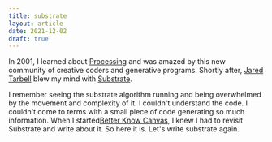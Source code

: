 ```yaml
---
title: substrate
layout: article
date: 2021-12-02
draft: true
---
```


In 2001, I learned about [Processing](https://processing.org/) and was amazed by
this new community of creative coders and generative programs. Shortly after,
[Jared Tarbell](https://www.infinite.center/) blew my mind with
[Substrate](http://www.complexification.net/gallery/machines/substrate/).

I remember seeing the substrate algorithm running and being overwhelmed by the
movement and complexity of it. I couldn't understand the code. I couldn't come
to terms with a small piece of code generating so much information. When I
started[Better Know Canvas](https://canvas.rocks), I knew I had to revisit
Substrate and write about it. So here it is. Let's write substrate again.




